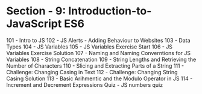 # Section - 9: Introduction-to-JavaScript ES6

101 - Intro to JS
102 - JS Alerts - Adding Behaviour to Websites
103 - Data Types
104 - JS Variables
105 - JS Variables Exercise Start
106 - JS Variables Exercise Solution
107 - Naming and Naming Converntions for JS Variables
108 - String Concatenation
109 - String Lengths and Retrieving the Number of Characters
110 - Slicing and Extracting Parts of a String
111 - Challenge: Changing Casing in Text
112 - Challenge: Changing String Casing Solution
113 - Basic Arihmentic and the Modulo Operator in JS
114 - Increment and Decrement Expressions
Quiz - JS numbers quiz
